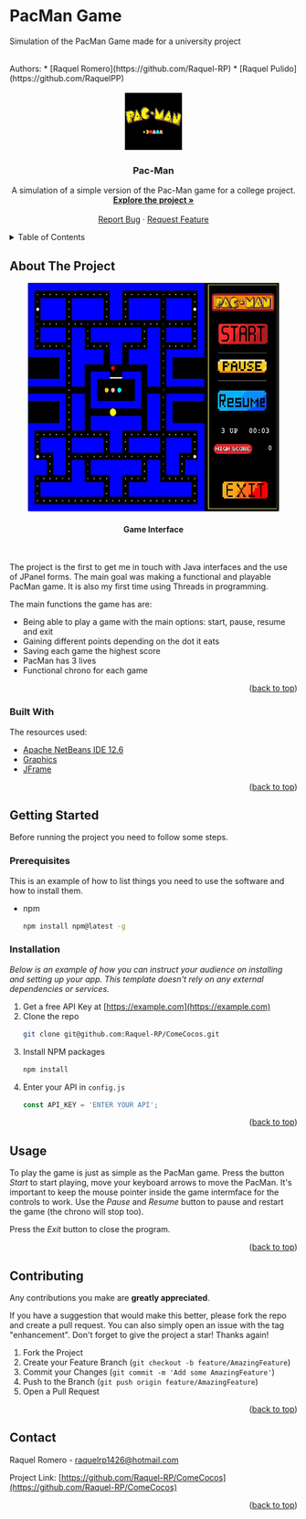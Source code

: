 # PacMan Game
Simulation of the PacMan Game made for a university project 

<br />
Authors: 
* [Raquel Romero](https://github.com/Raquel-RP)
* [Raquel Pulido](https://github.com/RaquelPP)

<br />

<!-- PROJECT LOGO -->
<br />
<div align="center">
  <a href="https://github.com/Raquel-RP/ComeCocos">
    <img src="images/pacmanlogo.jpg" alt="Logo" width="100" height="100">
  </a>

  <h3 align="center">Pac-Man</h3>

  <p align="center">
    A simulation of a simple version of the Pac-Man game for a college project.
    <br />
    <a href="https://github.com/Raquel-RP/ComeCocos](https://github.com/Raquel-RP/ComeCocos/tree/main/Comecocos"><strong>Explore the project »</strong></a>
    <br />
    <br />
    <a href="https://github.com/Raquel-RP/ComeCocos/issues">Report Bug</a>
    ·
    <a href="https://github.com/Raquel-RP/ComeCocos/issues">Request Feature</a>
  </p>
</div>



<!-- TABLE OF CONTENTS -->
<details>
  <summary>Table of Contents</summary>
  <ol>
    <li>
      <a href="#about-the-project">About The Project</a>
      <ul>
        <li><a href="#built-with">Built With</a></li>
      </ul>
    </li>
    <li>
      <a href="#getting-started">Getting Started</a>
      <ul>
        <li><a href="#prerequisites">Prerequisites</a></li>
        <li><a href="#installation">Installation</a></li>
      </ul>
    </li>
    <li><a href="#usage">Usage</a></li>
    <li><a href="#roadmap">Roadmap</a></li>
    <li><a href="#contributing">Contributing</a></li>
    <li><a href="#contact">Contact</a></li>
    <li><a href="#acknowledgments">Acknowledgments</a></li>
  </ol>
</details>



<!-- ABOUT THE PROJECT -->
## About The Project
<div align="center">
  <img src="images/interface.jpg" alt="Interface" width="440" height="400">
  <h4>Game Interface</h4>
</div>

<br />

The project is the first to get me in touch with Java interfaces and the use of JPanel forms.
The main goal was making a functional and playable PacMan game. It is also my first time
using Threads in programming. 

The main functions the game has are:
* Being able to play a game with the main options: start, pause, resume and exit
* Gaining different points depending on the dot it eats
* Saving each game the highest score
* PacMan has 3 lives
* Functional chrono for each game


<p align="right">(<a href="#top">back to top</a>)</p>



### Built With

The resources used:

* [Apache NetBeans IDE 12.6](https://netbeans.apache.org/download/nb126/nb126.html)
* [Graphics](https://docs.oracle.com/javase/7/docs/api/java/awt/Graphics.html)
* [JFrame](https://docs.oracle.com/javase/7/docs/api/javax/swing/JFrame.html)

<p align="right">(<a href="#top">back to top</a>)</p>



<!-- GETTING STARTED -->
## Getting Started

Before running the project you need to follow some steps.

### Prerequisites

This is an example of how to list things you need to use the software and how to install them.
* npm
  ```sh
  npm install npm@latest -g
  ```

### Installation

_Below is an example of how you can instruct your audience on installing and setting up your app. This template doesn't rely on any external dependencies or services._

1. Get a free API Key at [https://example.com](https://example.com)
2. Clone the repo
   ```sh
   git clone git@github.com:Raquel-RP/ComeCocos.git
   ```
3. Install NPM packages
   ```sh
   npm install
   ```
4. Enter your API in `config.js`
   ```js
   const API_KEY = 'ENTER YOUR API';
   ```

<p align="right">(<a href="#top">back to top</a>)</p>



<!-- USAGE EXAMPLES -->
## Usage

To play the game is just as simple as the PacMan game. Press the button *Start* to start playing, move your keyboard arrows to move the PacMan.
It's important to keep the mouse pointer inside the game intermface for the controls to work. 
Use the *Pause* and *Resume* button to pause and restart the game (the chrono will stop too).

Press the *Exit* button to close the program.
<p align="right">(<a href="#top">back to top</a>)</p>



<!-- CONTRIBUTING -->
## Contributing

Any contributions you make are **greatly appreciated**.

If you have a suggestion that would make this better, please fork the repo and create a pull request. You can also simply open an issue with the tag "enhancement".
Don't forget to give the project a star! Thanks again!

1. Fork the Project
2. Create your Feature Branch (`git checkout -b feature/AmazingFeature`)
3. Commit your Changes (`git commit -m 'Add some AmazingFeature'`)
4. Push to the Branch (`git push origin feature/AmazingFeature`)
5. Open a Pull Request

<p align="right">(<a href="#top">back to top</a>)</p>



<!-- CONTACT -->
## Contact

Raquel Romero - raquelrp1426@hotmail.com

Project Link: [https://github.com/Raquel-RP/ComeCocos](https://github.com/Raquel-RP/ComeCocos)

<p align="right">(<a href="#top">back to top</a>)</p>

